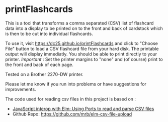 # printFlashcards

This is a tool that transforms a comma separated (CSV) list of flashcard data into a display to be printed on to the front and back of cardstock which is then to be cut into individual flashcards.

To use it, visit https://dc25.github.io/printFlashcards and click to "Choose File" button to load a CSV flashcard file from your hard disk.  The printable output will display immediatly.  You should be able to print directly to your printer.   *Important* : Set the printer margins to "none" and (of course) print to the front and back of each page.

Tested on a Brother 2270-DW printer.

Please let me know if you run into problems or have suggestions for improvements.

The code used for reading csv files in this project is based on :
* [JavaScript interop with Elm: Using Ports to read and parse CSV files](https://blog.reifyworks.com/javascript-interop-with-elm-using-ports-to-read-and-parse-csv-files-fef60c318b7a)
* Github Repo: https://github.com/mrb/elm-csv-file-upload


